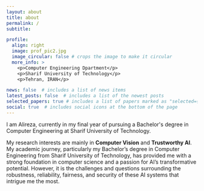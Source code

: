 ```yaml
---
layout: about
title: about
permalink: /
subtitle: 

profile:
  align: right
  image: prof_pic2.jpg
  image_circular: false # crops the image to make it circular
  more_info: >
    <p>Computer Engineering Dpartment</p>
    <p>Sharif University of Technology</p>
    <p>Tehran, IRAN</p>

news: false  # includes a list of news items
latest_posts: false  # includes a list of the newest posts
selected_papers: true # includes a list of papers marked as "selected={true}"
social: true  # includes social icons at the bottom of the page
---
```


I am Alireza, currently in my final year of pursuing a Bachelor's degree in Computer Engineering at Sharif University of Technology.

My research interests are mainly in **Computer Vision** and **Trustworthy AI**.
My academic journey, particularly my Bachelor’s degree in Computer Engineering from Sharif University of Technology, has provided me with a strong foundation in computer science and a passion for AI’s transformative potential. However, it is the challenges and questions surrounding the robustness, reliability, fairness, and security of these AI systems that intrigue me the most.
